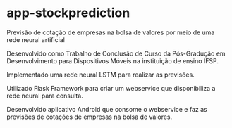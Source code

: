 # app-stockprediction
Previsão de cotação de empresas na bolsa de valores por meio de uma rede neural artificial

Desenvolvido como Trabalho de Conclusão de Curso da Pós-Gradução em Desenvolvimento para Dispositivos Móveis na instituição de ensino IFSP.

Implementado uma rede neural LSTM para realizar as previsões.

Utilizado Flask Framework para criar um webservice que disponibiliza a rede neural para consulta.

Desenvolvido aplicativo Android que consome o webservice e faz as previsões de cotações de empresas na bolsa de valores.
